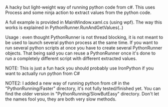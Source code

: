 A hacky but light-weight way of running python code from c#.
This uses Process and some ninja action to extract values from the python code.

A full example is provided in MainWindow.xaml.cs (using wpf). The way this works is explained in PythonRunner.RunAndGetValues(..)


Usage : 
even thought PythonRunner is not thread blocking, it is not meant to be used to launch several python process at the same time.
If you want to run several python scripts at once you have to create several PythonRunner objects.
That being said you can reuse a PythonRunner once it's done to run a completely different script with different extracted values.

NOTE:
This is just a fun hack you should probably use IronPython if you want to actually run python from C#

NOTE2:
I added a new way of running python from c# in the "PythonRunning/Faster" directory, it's not fully tested/finished yet. You can find the older version in "PythonRunning/SlowButEasy" directory. Don't let the names fool you, they are both very slow methods.
